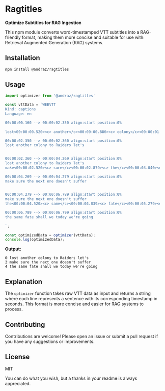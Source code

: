 
# Ragtitles

**Optimize Subtitles for RAG Ingestion**

This npm module converts word-timestamped VTT subtitles into a RAG-friendly format, making them more concise and suitable for use with Retrieval Augmented Generation (RAG) systems.

## Installation

```bash
npm install @andraz/ragtitles
```

## Usage

```javascript
import optimizer from '@andraz/ragtitles'

const vttData = `WEBVTT
Kind: captions
Language: en

00:00:00.160 --> 00:00:02.350 align:start position:0%
 
lost<00:00:00.520><c> another</c><00:00:00.880><c> colony</c><00:00:01.240><c> to</c><00:00:01.439><c> Raiders</c><00:00:02.120><c> let's</c>

00:00:02.350 --> 00:00:02.360 align:start position:0%
lost another colony to Raiders let's
 

00:00:02.360 --> 00:00:04.269 align:start position:0%
lost another colony to Raiders let's
make<00:00:02.520><c> sure</c><00:00:02.879><c> the</c><00:00:03.040><c> next</c><00:00:03.280><c> one</c><00:00:03.520><c> doesn't</c><00:00:03.840><c> suffer</c>

00:00:04.269 --> 00:00:04.279 align:start position:0%
make sure the next one doesn't suffer
 

00:00:04.279 --> 00:00:06.789 align:start position:0%
make sure the next one doesn't suffer
the<00:00:04.520><c> same</c><00:00:04.839><c> fate</c><00:00:05.279><c> shall</c><00:00:05.640><c> we</c><00:00:06.040><c> today</c><00:00:06.399><c> we're</c><00:00:06.680><c> going</c>

00:00:06.789 --> 00:00:06.799 align:start position:0%
the same fate shall we today we're going
 
`;

const optimizedData = optimizer(vttData);
console.log(optimizedData);
```

**Output:**

```
0 lost another colony to Raiders let's
2 make sure the next one doesn't suffer
4 the same fate shall we today we're going
```

## Explanation

The `optimizer` function takes raw VTT data as input and returns a string where each line represents a sentence with its corresponding timestamp in seconds. This format is more concise and easier for RAG systems to process.

## Contributing

Contributions are welcome! Please open an issue or submit a pull request if you have any suggestions or improvements.

## License

MIT

You can do what you wish, but a thanks in your readme is always appreciated.


